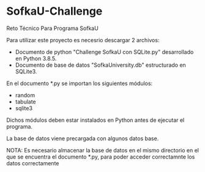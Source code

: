 # SofkaU-Challenge
Reto Técnico Para Programa SofkaU

Para utilizar este proyecto es necesrio descargar 2 archivos:

* Documento de python "Challenge SofkaU con SQLite.py" desarrollado en Python 3.8.5.
* Documento de base de datos "SofkaUniversity.db" estructurado en SQLite3.

En el documento *.py se importan los siguientes módulos:

* random
* tabulate
* sqlite3

Dichos módulos deben estar instalados en Python antes de ejecutar el programa.

La base de datos viene precargada con algunos datos base.

NOTA: Es necesario almacenar la base de datos en el mismo directorio en el que se encuentra 
el documento *.py, para poder acceder correctamnte los datos correctamente
